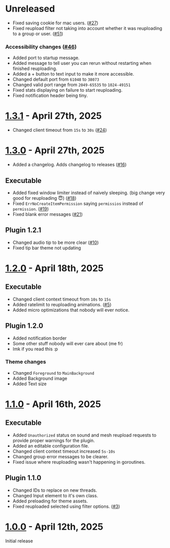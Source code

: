 # Unreleased

- Fixed saving cookie for mac users. ([#27](https://github.com/kartFr/Asset-Reuploader/pull/27))
- Fixed reupload filter not taking into account whether it was reuploading to a group or user. ([#51](https://github.com/kartFr/Asset-Reuploader/pull/51))

### Accessibility changes ([#46](https://github.com/kartFr/Asset-Reuploader/pull/46))

- Added port to startup message.
- Added message to tell user you can rerun without restarting when finished reuploading.
- Added a + button to text input to make it more accessible.
- Changed default port from `61048` to `38073`
- Changed valid port range from `2049-65535` to `1024-49151`
- Fixed stats displaying on failure to start reuploading.
- Fixed notification header being tiny.

# [1.3.1](https://github.com/kartFr/Asset-Reuploader/releases/tag/1.3.1) - April 27th, 2025

- Changed client timeout from `15s` to `30s` ([#24](https://github.com/kartFr/Asset-Reuploader/pull/24))

# [1.3.0](https://github.com/kartFr/Asset-Reuploader/releases/tag/1.3.0) - April 27th, 2025

- Added a changelog. Adds changelog to releases ([#16](https://github.com/kartFr/Asset-Reuploader/pull/16))

## Executable

- Added fixed window limiter instead of naively sleeping. (big change very good for reuploading 😇) ([#18](https://github.com/kartFr/Asset-Reuploader/pull/18))
- Fixed `ErrNoCreateItemPermission` saying `permissios` instead of `permission`. ([#19](https://github.com/kartFr/Asset-Reuploader/pull/19))
- Fixed blank error messages ([#21](https://github.com/kartFr/Asset-Reuploader/pull/21))

## Plugin 1.2.1

- Changed audio tip to be more clear ([#10](https://github.com/kartFr/Asset-Reuploader/pull/10))
- Fixed tip bar theme not updating

# [1.2.0](https://github.com/kartFr/Asset-Reuploader/releases/tag/1.2.0) - April 18th, 2025

## Executable

- Changed client context timeout from `10s` to `15s`
- Added ratelimit to reuploading animations. ([#5](https://github.com/kartFr/Asset-Reuploader/pull/5))
- Added micro optimizations that nobody will ever notice.

## Plugin 1.2.0

- Added notification border
- Some other stuff nobody will ever care about (me fr)
- lmk if you read this :p

### Theme changes

- Changed `Foreground` to `MainBackground`
- Added Background image
- Added Text size

# [1.1.0](https://github.com/kartFr/Asset-Reuploader/releases/tag/1.1.0) - April 16th, 2025

## Executable

- Added `Unauthorized` status on sound and mesh reupload requests to provide proper warnings for the plugin.
- Added an editable configuration file.
- Changed client context timeout increased `5s-10s`
- Changed group error messages to be clearer.
- Fixed issue where reuploading wasn't happening in goroutines.

## Plugin 1.1.0

- Changed IDs to replace on new threads.
- Changed Input element to it's own class.
- Added preloading for theme assets.
- Fixed reuploaded selected using filter options. ([#3](https://github.com/kartFr/Asset-Reuploader/pull/3))

# [1.0.0](https://github.com/kartFr/Asset-Reuploader/releases/tag/1.0.0) - April 12th, 2025

Initial release
